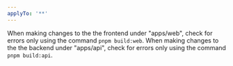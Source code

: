 ```yaml
---
applyTo: '**'
---
```


When making changes to the the frontend under "apps/web", check for errors only using the command `pnpm build:web`.
When making changes to the the backend under "apps/api", check for errors only using the command `pnpm build:api`.
